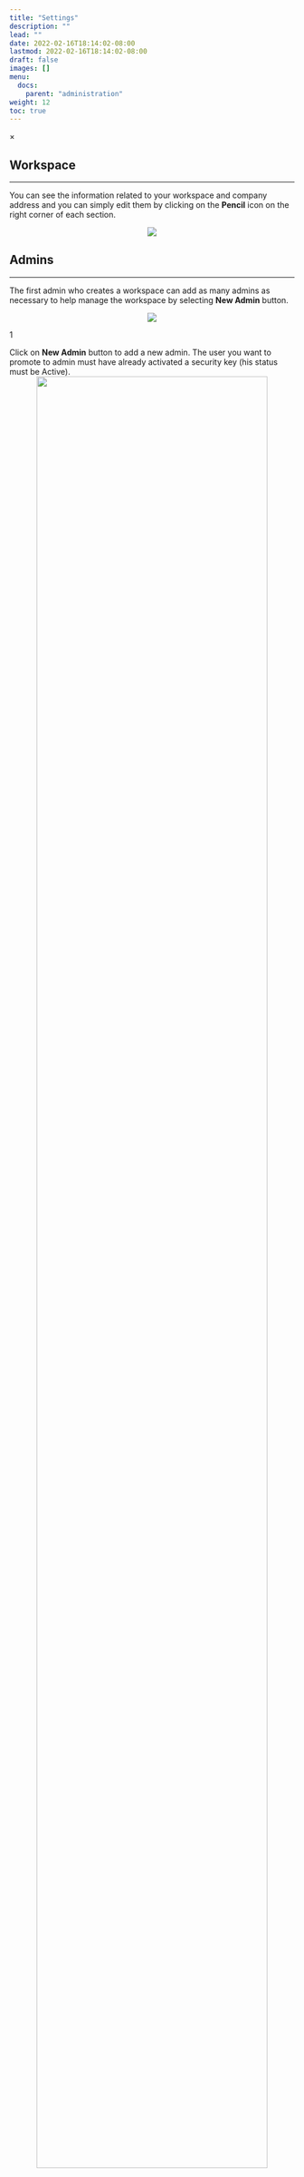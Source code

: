 ```yaml
---
title: "Settings"
description: ""
lead: ""
date: 2022-02-16T18:14:02-08:00
lastmod: 2022-02-16T18:14:02-08:00
draft: false
images: []
menu:
  docs:
    parent: "administration"
weight: 12
toc: true
---
```


<div id="_modal" class="modal">
  <span class="close">&times;</span>
  <img class="modal-content" id="img01">
</div>

## Workspace

<hr class="hr-line">

You can see the information related to your workspace and company address and you can simply edit them by clicking on the **Pencil** icon on the right corner of each section.

<div align="center">
    <img src="/images/vendor/Panel/workspace1.png" class="doc-img-frame" style = "margin-top: 0">
</div>

## Admins

<hr class="hr-line">

The first admin who creates a workspace can add as many admins as necessary to help manage the workspace by selecting **New Admin** button.

<div align="center">
    <img src="/images/vendor/Panel/add_admin_1.png" class="doc-img-frame" style = "margin-top: 0">
</div>

<div class="step-row-container">
  <div class="step-column step-count-size">
    <p class="step-counter">1</p>
  </div>
  <div class="card-column">
    <div class="step-text" >
      <div class="card-body">
        <p style="margin-bottom: 0">Click on <span style="font-weight:bold">New Admin</span> button to add a new admin. The user you want to promote to admin must have already activated a security key (his status must be Active).
        </p>
      </div>
    </div>
  </div>
</div>

<div align="center">
    <img src="/images/vendor/Panel/add_admin_2.png" class="doc-img-frame" style="width:90%; margin-top: 0">
</div>

<div class="step-row-container">
  <div class="step-column step-count-size">
    <p class="step-counter">2</p>
  </div>
  <div class="card-column">
    <div class="step-text" >
      <div class="card-body">
        <p style="margin-bottom: 0">Select the suitable level of permissions to manage users and security keys for the new admins.
        </p>
      </div>
    </div>
  </div>
</div>

<div align="center">
    <img src="/images/vendor/Panel/add_admin_3.png" class="doc-img-frame" style="width:90%; margin-top: 0">
</div>
